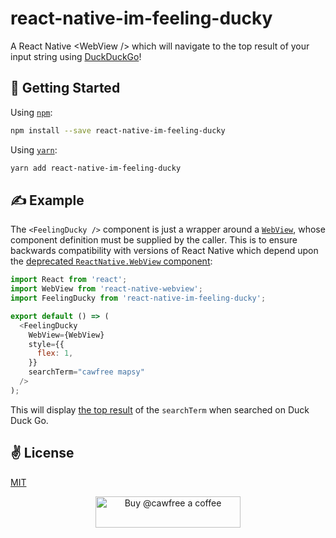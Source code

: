 # react-native-im-feeling-ducky
A React Native &lt;WebView /> which will navigate to the top result of your input string using [DuckDuckGo](https://duckduckgo.com/)!

## 🚀 Getting Started

Using [`npm`]():

```bash
npm install --save react-native-im-feeling-ducky
```

Using [`yarn`]():

```bash
yarn add react-native-im-feeling-ducky
```

## ✍️ Example

The `<FeelingDucky />` component is just a wrapper around a [`WebView`](https://facebook.github.io/react-native/docs/webview.html), whose component definition must be supplied by the caller. This is to ensure backwards compatibility with versions of React Native which depend upon the [deprecated `ReactNative.WebView` component](https://github.com/react-native-community/discussions-and-proposals/issues/6):

```javascript
import React from 'react';
import WebView from 'react-native-webview';
import FeelingDucky from 'react-native-im-feeling-ducky';

export default () => (
  <FeelingDucky
    WebView={WebView}
    style={{
      flex: 1,
    }}
    searchTerm="cawfree mapsy"
  />
);
```

This will display [the top result](http://www.cawfree.com/mapsy/) of the `searchTerm` when searched on Duck Duck Go.

## ✌️ License
[MIT](https://opensource.org/licenses/MIT)

<p align="center">
  <a href="https://www.buymeacoffee.com/cawfree">
    <img src="https://cdn.buymeacoffee.com/buttons/default-orange.png" alt="Buy @cawfree a coffee" width="232" height="50" />
  </a>
</p>
